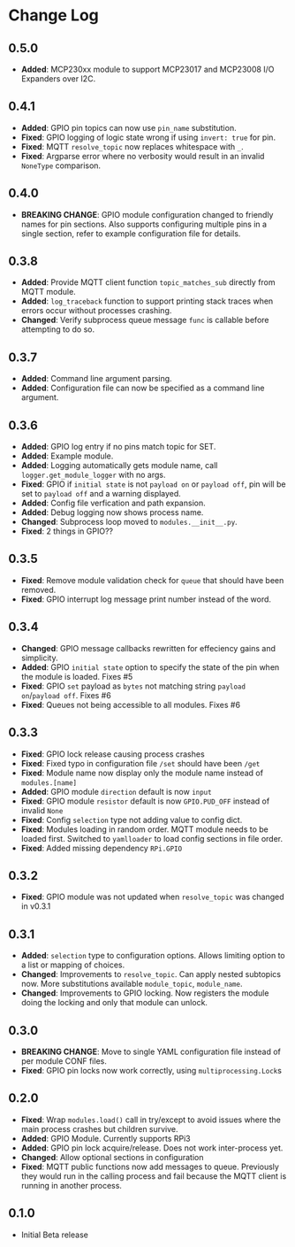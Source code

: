 # Change Log

## 0.5.0

* __Added__: MCP230xx module to support MCP23017 and MCP23008 I/O Expanders over I2C.

## 0.4.1

* __Added__: GPIO pin topics can now use `pin_name` substitution.
* __Fixed__: GPIO logging of logic state wrong if using `invert: true` for pin.
* __Fixed__: MQTT `resolve_topic` now replaces whitespace with `_`.
* __Fixed__: Argparse error where no verbosity would result in an invalid `NoneType` comparison.

## 0.4.0

* __BREAKING CHANGE__: GPIO module configuration changed to friendly names for pin sections.
  Also supports configuring multiple pins in a single section, refer to example configuration file for details.

## 0.3.8

* __Added__: Provide MQTT client function `topic_matches_sub` directly from MQTT module.
* __Added__: `log_traceback` function to support printing stack traces when errors occur without processes crashing.
* __Changed__: Verify subprocess queue message `func` is callable before attempting to do so.

## 0.3.7

* __Added__: Command line argument parsing.
* __Added__: Configuration file can now be specified as a command line argument.

## 0.3.6

* __Added__: GPIO log entry if no pins match topic for SET.
* __Added__: Example module.
* __Added__: Logging automatically gets module name, call `logger.get_module_logger` with no args.
* __Fixed__: GPIO if `initial state` is not `payload on` or `payload off`, pin will be set to `payload off` and a warning displayed.
* __Added__: Config file verfication and path expansion.
* __Added__: Debug logging now shows process name.
* __Changed__: Subprocess loop moved to `modules.__init__.py`.
* __Fixed__: 2 things in GPIO??

## 0.3.5

* __Fixed__: Remove module validation check for `queue` that should have been removed.
* __Fixed__: GPIO interrupt log message print number instead of the word.

## 0.3.4

* __Changed__: GPIO message callbacks rewritten for effeciency gains and simplicity.
* __Added__: GPIO `initial state` option to specify the state of the pin when the module is loaded. Fixes #5
* __Fixed__: GPIO `set` payload as `bytes` not matching string `payload on`/`payload off`. Fixes #6
* __Fixed__: Queues not being accessible to all modules. Fixes #6

## 0.3.3

* __Fixed__: GPIO lock release causing process crashes
* __Fixed__: Fixed typo in configuration file `/set` should have been `/get`
* __Fixed__: Module name now display only the module name instead of `modules.[name]`
* __Added__: GPIO module `direction` default is now `input`
* __Fixed__: GPIO module `resistor` default is now `GPIO.PUD_OFF` instead of invalid `None`
* __Fixed__: Config `selection` type not adding value to config dict.
* __Fixed__: Modules loading in random order. MQTT module needs to be loaded first.
  Switched to `yamlloader` to load config sections in file order.
* __Fixed__: Added missing dependency `RPi.GPIO`

## 0.3.2

* __Fixed__: GPIO module was not updated when `resolve_topic` was changed in v0.3.1

## 0.3.1

* __Added__: `selection` type to configuration options. Allows limiting option to a list or mapping of choices.
* __Changed__: Improvements to `resolve_topic`. Can apply nested subtopics now.
  More substitutions available `module_topic`, `module_name`.
* __Changed__: Improvements to GPIO locking. Now registers the module doing the locking and only that module can unlock.

## 0.3.0

* __BREAKING CHANGE__: Move to single YAML configuration file instead of per module CONF files.
* __Fixed__: GPIO pin locks now work correctly, using `multiprocessing.Lock`s

## 0.2.0

* __Fixed__: Wrap `modules.load()` call in try/except to avoid issues where the main process crashes but children survive.
* __Added__: GPIO Module. Currently supports RPi3
* __Added__: GPIO pin lock acquire/release. Does not work inter-process yet.
* __Changed__: Allow optional sections in configuration
* __Fixed__: MQTT public functions now add messages to queue.
  Previously they would run in the calling process and fail because the MQTT client is running in another process.

## 0.1.0

* Initial Beta release
